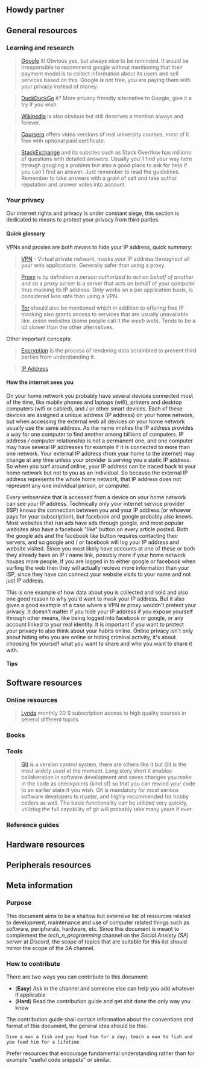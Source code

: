 ## Howdy partner

## General resources

### Learning and research
>[Google](https://www.google.com) it! Obvious yes, but always nice to be reminded. It would be irresponsible to recommend google without mentioning that their payment model is to collect information about its users and sell services based on this. Google is not free, you are paying them with your privacy instead of money.

>[DuckDuckGo](https://duckduckgo.com/) it? More privacy friendly alternative to Google, give it a try if you wish

>[Wikipedia](https://wikipedia.com) is also obvious but still deserves a mention always and forever.

>[Coursera](https://www.coursera.org/) offers video versions of real university courses, most of it free with optional paid certificate.

>[StackExchange](https://stackexchange.com/sites) and its subsites such as Stack Overflow has millions of questions with detailed answers. Usually you'll find your way here through googling a problem but also a good place to ask for help if you can't find an answer. Just remember to read the guidelines. Remember to take answers with a grain of salt and take author reputation and answer votes into account.

### Your privacy
Our internet rights and privacy is under constant siege, this section is dedicated to means to protect your privacy from third parties. 

#### Quick glossary
VPNs and proxies are both means to hide your IP address, quick summary:
>[VPN](https://en.wikipedia.org/wiki/Virtual_private_network) - Virtual private network, masks your IP address throughout all your web applications. Generally safer than using a proxy.

>[Proxy](https://en.wikipedia.org/wiki/Proxy_server) is by definition _a person authorized to act on behalf of another_ and so a _proxy server_ is a server that acts on behalf of your computer thus masking its IP address. Only works on a per application basis, is considered less safe than using a VPN.

>[Tor](https://en.wikipedia.org/wiki/Tor_(anonymity_network)) should also be mentioned which in addition to offering free IP masking also grants access to services that are usually unavailable like .onion websites (some people call it _the weeb web_). Tends to be a lot slower than the other alternatives.

Other important concepts:

>[Encryption](https://en.wikipedia.org/wiki/Encryption) is the process of rendering data scrambled to prevent third parties from understanding it.

>[IP Address](https://en.wikipedia.org/wiki/IP_address) 

#### How the internet sees you
On your home network you probably have several devices connected most of the time, like mobile phones and laptops (wifi), printers and desktop computers (wifi or cabled), and / or other smart devices. Each of these devices are assigned a unique address (IP address) on your home network, but when accessing the external web all devices on your home network usually use the same address. As the name implies the IP address provides a way for one computer to find another among billions of computers. IP address / computer relationship is not a permanent one, and one computer may have several IP addresses for example if it is connected to more than one network. Your external IP address (from your home to the internet) may change at any time unless your provider is serving you a static IP address. So when you surf around online, your IP address can be traced back to your home network but not to you as an individual. So because the external IP address represents the whole home network, that IP address does not represent any one individual person, or computer. 

Every webservice that is accessed from a device on your home network can see your IP address. Technically only your internet service provider (ISP) knows the connection between you and your IP address (or whoever pays for your subscription), but facebook and google probably also knows. Most websites that run ads have ads through google, and most popular websites also have a facebook "like" button on every article posted. Both the google ads and the facebook _like_ button requires contacting their servers, and so google and / or facebook will log your IP address and website visited. Since you most likely have accounts at one of these or both they already have an IP / name link, possibly more if your home network houses more people. If you are logged in to either google or facebook when surfing the web then they will actually recieve more information than your ISP, since they have can connect your website visits to your name and not just IP address.

This is one example of how data about you is collected and sold and also one good reason to why you'd want to mask your IP address. But it also gives a good example of a case where a VPN or proxy wouldn't protect your privacy. It doesn't matter if you hide your IP address if you expose yourself through other means, like being logged into facebook or google, or any account linked to your real identity. It is important if you want to protect your privacy to also think about your habits online. Online privacy isn't only about hiding who you are online or hiding criminal activity, it's about choosing for yourself what you want to share and who you want to share it with.



#### Tips

## Software resources

### Online resources

>[Lynda](https://www.lynda.com) monthly 20 $ subscription access to high quality courses in several different topics



### Books

### Tools
>[Git](https://git-scm.com/) is a version control system, there are others like it but Git is the most widely used at the moment. Long story short it enables collaberation in software development and saves changes you make in the code as checkpoints (kind of) so that you can rewind your code to an earlier state if you wish. Git is mandatory for most serious software developers to master, and highly recommended for hobby coders as well. The basic functionality can be utilized very quickly, utilizing the full capability of git will probably take many years if ever.


### Reference guides

## Hardware resources


## Peripherals resources

## Meta information
### Purpose
This document aims to be a shallow but extensive list of resources related to development, maintenance and use of computer related things such as software, peripherals, hardware, etc. Since this document is meant to complement the _tech_n_programming_ channel on the _Social Anxiety (SA) server_ at _Discord_, the scope of topics that are suitable for this list should mirror the scope of the _SA_ channel. 

### How to contribute
There are two ways you can contribute to this document:
 - (**Easy**) Ask in the channel and someone else can help you add whatever if applicable
 - (**Hard**) Read the contribution guide and get shit done the only way you know
 
The contribution guide shall contain information about the conventions and format of this document, the general idea should be this:

``` 
Give a man a fish and you feed him for a day; teach a man to fish and you feed him for a lifetime
```
Prefer resources that encourage fundamental understanding rather than for example "useful code snippets" or similar.
